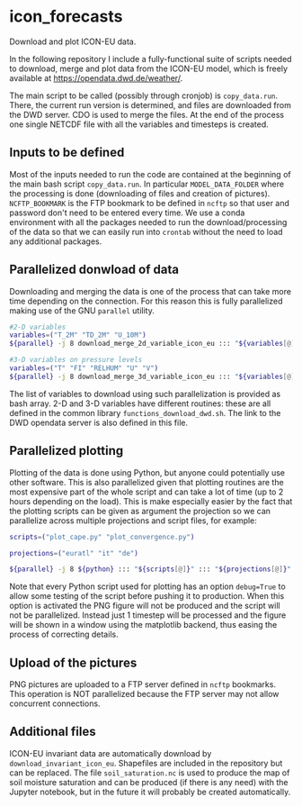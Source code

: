 # icon_forecasts
Download and plot ICON-EU data.

In the following repository I include a fully-functional suite of scripts 
needed to download, merge and plot data from the ICON-EU model,
which is freely available at https://opendata.dwd.de/weather/.

The main script to be called (possibly through cronjob) is `copy_data.run`. 
There, the current run version is determined, and files are downloaded from the DWD server.
CDO is used to merge the files. At the end of the process one single NETCDF file with all the variables and timesteps is created.

## Inputs to be defined 
Most of the inputs needed to run the code are contained at the beginning of the main bash script `copy_data.run`. In particular `MODEL_DATA_FOLDER` where the processing is done (downloading of files and creation of pictures). 
`NCFTP_BOOKMARK` is the FTP bookmark to be defined in `ncftp` so that user and password don't need to be entered every time.
We use a conda environment with all the packages needed to run the download/processing of the data so that we can easily run into `crontab` without the need to load any additional packages.

## Parallelized donwload of data 
Downloading and merging the data is one of the process that can take more time depending on the connection.
For this reason this is fully parallelized making use of the GNU `parallel` utility.
```bash
#2-D variables
variables=("T_2M" "TD_2M" "U_10M")
${parallel} -j 8 download_merge_2d_variable_icon_eu ::: "${variables[@]}"

#3-D variables on pressure levels
variables=("T" "FI" "RELHUM" "U" "V")
${parallel} -j 8 download_merge_3d_variable_icon_eu ::: "${variables[@]}"
```
The list of variables to download using such parallelization is provided as bash array. 2-D and 3-D variables have different
routines: these are all defined in the common library `functions_download_dwd.sh`. The link to the DWD opendata server is also defined in this file.

## Parallelized plotting
Plotting of the data is done using Python, but anyone could potentially use other software. This is also parallelized
given that plotting routines are the most expensive part of the whole script and can take a lot of time (up to 2 hours
depending on the load).
This is make especially easier by the
fact that the plotting scripts can be given as argument the projection so we can parallelize across multiple projections
and script files, for example:
```bash
scripts=("plot_cape.py" "plot_convergence.py")

projections=("euratl" "it" "de")

${parallel} -j 8 ${python} ::: "${scripts[@]}" ::: "${projections[@]}"
```
Note that every Python script used for plotting has an option `debug=True` to allow some testing of the script before pushing it to production. When this option is activated the PNG figure will not be produced and the script will not be parallelized. Instead just 1 timestep will be processed and the figure will be shown in a window using the matplotlib backend, thus easing the process of correcting details.

## Upload of the pictures
PNG pictures are uploaded to a FTP server defined in `ncftp` bookmarks. This operation is NOT parallelized because the FTP server may not allow concurrent connections.

## Additional files
ICON-EU invariant data are automatically download by `download_invariant_icon_eu`. Shapefiles are included in the repository but can be replaced. The file `soil_saturation.nc` is used to produce the map of soil moisture saturation and can be produced (if there is any need) with the Jupyter notebook, but in the future it will probably be created automatically.

